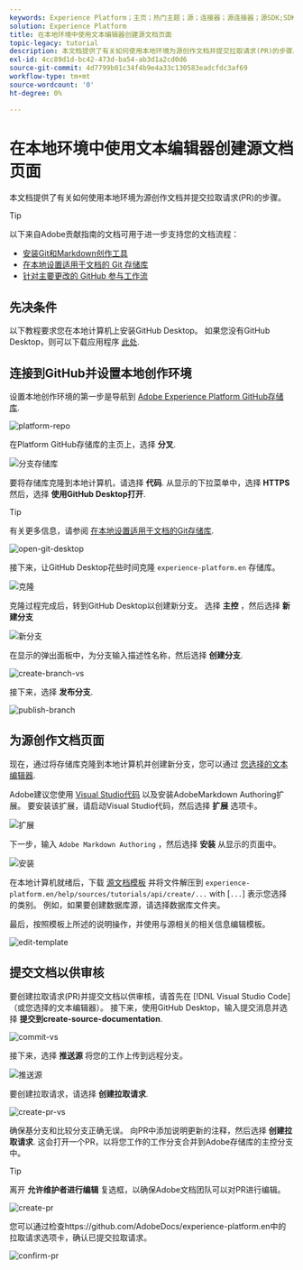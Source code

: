 ```yaml
---
keywords: Experience Platform；主页；热门主题；源；连接器；源连接器；源SDK;SDK
solution: Experience Platform
title: 在本地环境中使用文本编辑器创建源文档页面
topic-legacy: tutorial
description: 本文档提供了有关如何使用本地环境为源创作文档并提交拉取请求(PR)的步骤。
exl-id: 4cc89d1d-bc42-473d-ba54-ab3d1a2cd0d6
source-git-commit: 4d7799b01c34f4b9e4a33c130583eadcfdc3af69
workflow-type: tm+mt
source-wordcount: '0'
ht-degree: 0%

---
```


# 在本地环境中使用文本编辑器创建源文档页面

本文档提供了有关如何使用本地环境为源创作文档并提交拉取请求(PR)的步骤。

>[!TIP]
>
>以下来自Adobe贡献指南的文档可用于进一步支持您的文档流程： <ul><li>[安装Git和Markdown创作工具](https://experienceleague.adobe.com/docs/contributor/contributor-guide/setup/install-tools.html?lang=en)</li><li>[在本地设置适用于文档的 Git 存储库](https://experienceleague.adobe.com/docs/contributor/contributor-guide/setup/local-repo.html?lang=en)</li><li>[针对主要更改的 GitHub 参与工作流](https://experienceleague.adobe.com/docs/contributor/contributor-guide/setup/full-workflow.html?lang=en)</li></ul>

## 先决条件

以下教程要求您在本地计算机上安装GitHub Desktop。 如果您没有GitHub Desktop，则可以下载应用程序 [此处](https://desktop.github.com/).

## 连接到GitHub并设置本地创作环境

设置本地创作环境的第一步是导航到 [Adobe Experience Platform GitHub存储库](https://github.com/AdobeDocs/experience-platform.en).

![platform-repo](../assets/platform-repo.png)

在Platform GitHub存储库的主页上，选择 **分叉**.

![分支存储库](../assets/fork.png)

要将存储库克隆到本地计算机，请选择 **代码**. 从显示的下拉菜单中，选择 **HTTPS** 然后，选择 **使用GitHub Desktop打开**.

>[!TIP]
>
>有关更多信息，请参阅 [在本地设置适用于文档的Git存储库](https://experienceleague.adobe.com/docs/contributor/contributor-guide/setup/local-repo.html?lang=en#create-a-local-clone-of-the-repository).

![open-git-desktop](../assets/open-git-desktop.png)

接下来，让GitHub Desktop花些时间克隆 `experience-platform.en` 存储库。

![克隆](../assets/cloning.png)

克隆过程完成后，转到GitHub Desktop以创建新分支。 选择 **主控** ，然后选择 **新建分支**

![新分支](../assets/new-branch.png)

在显示的弹出面板中，为分支输入描述性名称，然后选择 **创建分支**.

![create-branch-vs](../assets/create-branch-vs.png)

接下来，选择 **发布分支**.

![publish-branch](../assets/publish-branch.png)

## 为源创作文档页面

现在，通过将存储库克隆到本地计算机并创建新分支，您可以通过 [您选择的文本编辑器](https://experienceleague.adobe.com/docs/contributor/contributor-guide/setup/install-tools.html?lang=en#understand-markdown-editors).

Adobe建议您使用 [Visual Studio代码](https://code.visualstudio.com/) 以及安装AdobeMarkdown Authoring扩展。 要安装该扩展，请启动Visual Studio代码，然后选择 **扩展** 选项卡。

![扩展](../assets/extension.png)

下一步，输入 `Adobe Markdown Authoring` ，然后选择 **安装** 从显示的页面中。

![安装](../assets/install.png)

在本地计算机就绪后，下载 [源文档模板](../assets/template.zip) 并将文件解压到 `experience-platform.en/help/sources/tutorials/api/create/...` with [`...`] 表示您选择的类别。 例如，如果要创建数据库源，请选择数据库文件夹。

最后，按照模板上所述的说明操作，并使用与源相关的相关信息编辑模板。

![edit-template](../assets/edit-template.png)

## 提交文档以供审核

要创建拉取请求(PR)并提交文档以供审核，请首先在 [!DNL Visual Studio Code] （或您选择的文本编辑器）。 接下来，使用GitHub Desktop，输入提交消息并选择 **提交到create-source-documentation**.

![commit-vs](../assets/commit-vs.png)

接下来，选择 **推送源** 将您的工作上传到远程分支。

![推送源](../assets/push-origin.png)

要创建拉取请求，请选择 **创建拉取请求**.

![create-pr-vs](../assets/create-pr-vs.png)

确保基分支和比较分支正确无误。 向PR中添加说明更新的注释，然后选择 **创建拉取请求**. 这会打开一个PR，以将您工作的工作分支合并到Adobe存储库的主控分支中。

>[!TIP]
>
>离开 **允许维护者进行编辑** 复选框，以确保Adobe文档团队可以对PR进行编辑。

![create-pr](../assets/create-pr.png)

您可以通过检查https://github.com/AdobeDocs/experience-platform.en中的拉取请求选项卡，确认已提交拉取请求。

![confirm-pr](../assets/confirm-pr.png)
